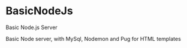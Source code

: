 # BasicNodeJs
Basic Node.js Server

Basic Node server, with MySql, Nodemon and Pug for HTML templates
